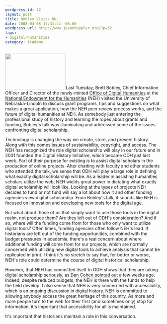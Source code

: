 ```yaml
--- 
wordpress_id: 32
layout: post
title: Bobley Visits UNL
date: 2008-04-08 17:31:44 -05:00
wordpress_url: http://www.jasonheppler.org/?p=32
tags: 
- digital-humanities
category: Academe
---
```

<a href="http://www.jasonheppler.org/wp-content/uploads/2010/01/odh-blog.jpg"><img class="alignleft size-full wp-image-33" title="odh-blog" src="http://www.jasonheppler.org/wp-content/uploads/2010/01/odh-blog.jpg" alt="" width="195" height="115" /></a>Last Tuesday, Brett Bobley, Chief Information  Officer and Director of the newly-minted <a href="http://www.neh.gov/odh/">Office  of Digital Humanities</a> at the <a href="http://www.neh.gov/">National Endowment for the Humanities</a> (NEH) visited the University of Nebraska-Lincoln to discuss grant  programs, tips and suggestions on what makes a great application, how  the NEH peer review process works, and the future of digital humanities  at NEH.  As somebody just entering the professional study of history and  learning the ropes about grants and funding, Bobley's talk was  illuminating and addressed some of the issues confronting digital  scholarship.

Technology is changing the way we create, store,  and present history.  Along with this comes issues of sustainability,  copyright, and access.   The NEH has recognized the role digital  scholarship will play in our future and in 2001 founded the Digital  History Initiative, which became ODH just last week.   Part of their  purpose for existing is to assist digital scholars in the production of  online projects.  After chatting with faculty and other students who  attended the talk, we sense that ODH will play a large role in defining  what exactly digital scholarship will be.  As a leader in assisting  humanities scholars utilize the web,  NEH wields great power in  dictating what exactly digital scholarship will look like.  Looking at  the types of projects NEH decides to fund or not fund will say a lot  about how it and other funding agencies view digital scholarship.  From  Bobley's talk, it sounds like NEH is focused on innovation and  developing new tools for the digital age.

But what about those of us that simply want to use  those tools in the digital realm, not produce them?  Are they left out  of ODH's consideration?  And if so, where will the funding come from for  those who only want to utilize digital tools?  Often times, funding  agencies often follow NEH's lead.  If historians are left out of the  funding opportunities, combined with the budget pressures in academia,  there's a real concern about where additional funding will come from for  our projects, which are normally concerned with utilizing new digital  tools to achieve analysis that cannot be replicated in print.  I think  it's no stretch to say that, for better or worse, NEH's role could  determine the course of digital historical scholarship.

However, that NEH has committed itself to ODH shows  that they are taking digital scholarship seriously, as <a href="http://www.dancohen.org/2008/03/25/nehs-office-of-digital-humanities/">Dan  Cohen pointed out</a> a few weeks ago.  Indeed, despite reduced  budgets, the NEH is there with the funds to help the field develop.  I  also sense that NEH is very concerned with accessibility, which is an  ongoing discussion in digital history.   NEH is committed to allowing  anybody access the great heritage of this country.  As more and more  people turn to the web for their first (and sometimes only) stop for  information, it's important that accessibility for all is maintained.

It's important that historians maintain a role in  this conversation.

